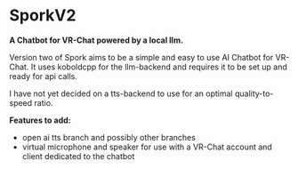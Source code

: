 # SporkV2
**A Chatbot for VR-Chat powered by a local llm.**

Version two of Spork aims to be a simple and easy to use AI Chatbot for VR-Chat. It uses koboldcpp for the llm-backend and requires it to be set up and ready for api calls.

I have not yet decided on a tts-backend to use for an optimal quality-to-speed ratio.

**Features to add:**
-  open ai tts branch and possibly other branches
-  virtual microphone and speaker for use with a VR-Chat account and client dedicated to the chatbot
